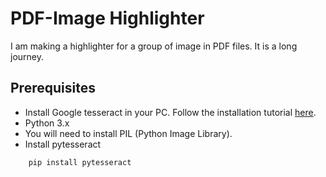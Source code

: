 # PDF-Image Highlighter
I am making a highlighter for a group of image in PDF files. It is a long journey.

## Prerequisites
* Install Google tesseract in your PC. Follow the installation tutorial [here](https://github.com/tesseract-ocr/tesseract/wiki#running-tesseract).
* Python 3.x
* You will need to install PIL (Python Image Library).
* Install pytesseract 
````
    pip install pytesseract
````

